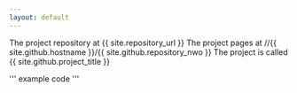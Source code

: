 ```yaml
---
layout: default
---
```

The project repository at {{ site.repository_url }}
The project pages at //{{ site.github.hostname }}/{{ site.github.repository_nwo }}
The project is called {{ site.github.project_title }}

'''
example code
'''
